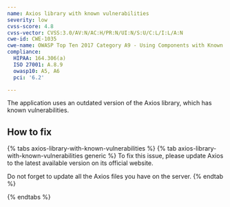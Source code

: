 ```yaml
---
name: Axios library with known vulnerabilities
severity: low
cvss-score: 4.8
cvss-vector: CVSS:3.0/AV:N/AC:H/PR:N/UI:N/S:U/C:L/I:L/A:N
cwe-id: CWE-1035
cwe-name: OWASP Top Ten 2017 Category A9 - Using Components with Known Vulnerabilities
compliance:
  HIPAA: 164.306(a)
  ISO 27001: A.8.9
  owasp10: A5, A6
  pci: '6.2'

---            
```


The application uses an outdated version of the Axios library, which has known vulnerabilities.

## How to fix

{% tabs axios-library-with-known-vulnerabilities %}
{% tab axios-library-with-known-vulnerabilities generic %}
To fix this issue, please update Axios to the latest available version on its official website.

Do not forget to update all the Axios files you have on the server.
{% endtab %}

{% endtabs %}
